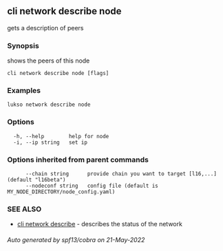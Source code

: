 ## cli network describe node

gets a description of peers

### Synopsis

shows the peers of this node

```
cli network describe node [flags]
```

### Examples

```
lukso network describe node
```

### Options

```
  -h, --help        help for node
  -i, --ip string   set ip
```

### Options inherited from parent commands

```
      --chain string      provide chain you want to target [l16,...] (default "l16beta")
      --nodeconf string   config file (default is MY_NODE_DIRECTORY/node_config.yaml)
```

### SEE ALSO

* [cli network describe](cli_network_describe.md)	 - describes the status of the network

###### Auto generated by spf13/cobra on 21-May-2022
